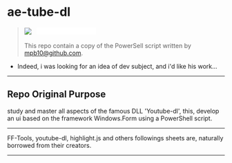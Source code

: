 # ae-tube-dl

> <img src="./assets/warn/warn.ico" width=15px;> &nbsp; ![NOTE](./assets/warn/warn.svg)
>
> This repo contain a copy of the PowerSell script written by [mpb10@github.com](https://github.com/mpb10/PowerShell-Youtube-dl).

- Indeed, i was looking for an idea of dev subject, and i'd like his work...

---

## Repo Original Purpose

study and master all aspects of the famous DLL 'Youtube-dl', this, develop an ui based on the framework Windows.Form using a PowerShell script.

---

FF-Tools, youtube-dl, highlight.js and others followings sheets are, naturally borrowed from their creators.

---
